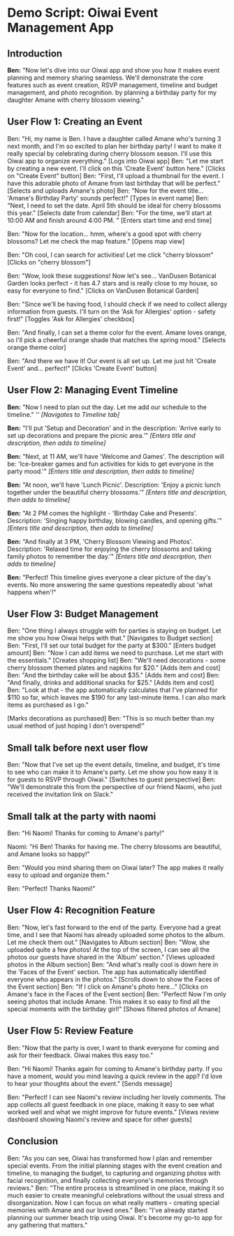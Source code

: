 # Demo Script: Oiwai Event Management App

## Introduction

**Ben:** "Now let's dive into our Oiwai app and show you how it makes event planning and memory sharing seamless. We'll demonstrate the core features such as event creation, RSVP management, timeline and budget management, and photo recognition.
by planning a birthday party for my daughter Amane with cherry blossom viewing."

## User Flow 1: Creating an Event

Ben: "Hi, my name is Ben. I have a daughter called Amane who's turning 3 next month, and I'm so excited to plan her birthday party! I want to make it really special by celebrating during cherry blossom season. I'll use this Oiwai app to organize everything."
[Logs into Oiwai app]
Ben: "Let me start by creating a new event. I'll click on this 'Create Event' button here."
[Clicks on "Create Event" button]
Ben: "First, I'll upload a thumbnail for the event. I have this adorable photo of Amane from last birthday that will be perfect."
[Selects and uploads Amane's photo]
Ben: "Now for the event title... 'Amane's Birthday Party' sounds perfect!"
[Types in event name]
Ben: "Next, I need to set the date. April 5th should be ideal for cherry blossoms this year."
[Selects date from calendar]
Ben: "For the time, we'll start at 10:00 AM and finish around 4:00 PM. "
[Enters start time and end time]

Ben: "Now for the location... hmm, where's a good spot with cherry blossoms? Let me check the map feature."
[Opens map view]

Ben: "Oh cool, I can search for activities! Let me click "cherry blossom"
[Clicks on "cherry blossom"]

Ben: "Wow, look these suggestions! Now let's see... VanDusen Botanical Garden looks perfect - it has 4.7 stars and is really close to my house, so easy for everyone to find."
[Clicks on VanDusen Botanical Garden]

Ben: "Since we'll be having food, I should check if we need to collect allergy information from guests. I'll turn on the 'Ask for Allergies' option - safety first!"
[Toggles 'Ask for Allergies' checkbox]

Ben: "And finally, I can set a theme color for the event. Amane loves orange, so I'll pick a cheerful orange shade that matches the spring mood."
[Selects orange theme color]

Ben: "And there we have it! Our event is all set up. Let me just hit 'Create Event' and... perfect!"
[Clicks 'Create Event' button]

## User Flow 2: Managing Event Timeline

**Ben:** "Now I need to plan out the day. Let me add our schedule to the timeline."
''
_[Navigates to Timeline tab]_

**Ben:** "I'll put 'Setup and Decoration' and in the description: 'Arrive early to set up decorations and prepare the picnic area.'"
_[Enters title and description, then adds to timeline]_

**Ben:** "Next, at 11 AM, we'll have 'Welcome and Games'. The description will be: 'Ice-breaker games and fun activities for kids to get everyone in the party mood.'"
_[Enters title and description, then adds to timeline]_

**Ben:** "At noon, we'll have 'Lunch Picnic'. Description: 'Enjoy a picnic lunch together under the beautiful cherry blossoms.'"
_[Enters title and description, then adds to timeline]_

**Ben:** "At 2 PM comes the highlight - 'Birthday Cake and Presents'. Description: 'Singing happy birthday, blowing candles, and opening gifts.'"
_[Enters title and description, then adds to timeline]_

**Ben:** "And finally at 3 PM, 'Cherry Blossom Viewing and Photos'. Description: 'Relaxed time for enjoying the cherry blossoms and taking family photos to remember the day.'"
_[Enters title and description, then adds to timeline]_

**Ben:** "Perfect! This timeline gives everyone a clear picture of the day's events. No more answering the same questions repeatedly about 'what happens when'!"

## User Flow 3: Budget Management

Ben: "One thing I always struggle with for parties is staying on budget. Let me show you how Oiwai helps with that."
[Navigates to Budget section]
Ben: "First, I'll set our total budget for the party at $300."
[Enters budget amount]
Ben: "Now I can add items we need to purchase. Let me start with the essentials."
[Creates shopping list]
Ben: "We'll need decorations - some cherry blossom themed plates and napkins for $20."
[Adds item and cost]
Ben: "And the birthday cake will be about $35."
[Adds item and cost]
Ben: "And finally, drinks and additional snacks for $25."
[Adds item and cost]
Ben: "Look at that - the app automatically calculates that I've planned for $110 so far, which leaves me $190 for any last-minute items. I can also mark items as purchased as I go."

[Marks decorations as purchased]
Ben: "This is so much better than my usual method of just hoping I don't overspend!"

## Small talk before next user flow

Ben: "Now that I've set up the event details, timeline, and budget, it's time to see who can make it to Amane's party. Let me show you how easy it is for guests to RSVP through Oiwai."
[Switches to guest perspective]
Ben: "We'll demonstrate this from the perspective of our friend Naomi, who just received the invitation link on Slack."

## Small talk at the party with naomi

Ben: "Hi Naomi! Thanks for coming to Amane's party!"

Naomi: "Hi Ben! Thanks for having me. The cherry blossoms are beautiful, and Amane looks so happy!"

Ben: "Would you mind sharing them on Oiwai later? The app makes it really easy to upload and organize them."

Ben: "Perfect! Thanks Naomi!"

## User Flow 4: Recognition Feature

Ben: "Now, let's fast forward to the end of the party. Everyone had a great time, and I see that Naomi has already uploaded some photos to the album. Let me check them out."
[Navigates to Album section]
Ben: "Wow, she uploaded quite a few photos! At the top of the screen, I can see all the photos our guests have shared in the 'Album' section."
[Views uploaded photos in the Album section]
Ben: "And what's really cool is down here in the 'Faces of the Event' section. The app has automatically identified everyone who appears in the photos."
[Scrolls down to show the Faces of the Event section]
Ben: "If I click on Amane's photo here..."
[Clicks on Amane's face in the Faces of the Event section]
Ben: "Perfect! Now I'm only seeing photos that include Amane. This makes it so easy to find all the special moments with the birthday girl!"
[Shows filtered photos of Amane]

## User Flow 5: Review Feature

Ben: "Now that the party is over, I want to thank everyone for coming and ask for their feedback. Oiwai makes this easy too."

Ben: "Hi Naomi! Thanks again for coming to Amane's birthday party. If you have a moment, would you mind leaving a quick review in the app? I'd love to hear your thoughts about the event."
[Sends message]

Ben: "Perfect! I can see Naomi's review including her lovely comments. The app collects all guest feedback in one place, making it easy to see what worked well and what we might improve for future events."
[Views review dashboard showing Naomi's review and space for other guests]

## Conclusion

Ben: "As you can see, Oiwai has transformed how I plan and remember special events. From the initial planning stages with the event creation and timeline, to managing the budget, to capturing and organizing photos with facial recognition, and finally collecting everyone's memories through reviews."
Ben: "The entire process is streamlined in one place, making it so much easier to create meaningful celebrations without the usual stress and disorganization. Now I can focus on what really matters - creating special memories with Amane and our loved ones."
Ben: "I've already started planning our summer beach trip using Oiwai. It's become my go-to app for any gathering that matters."
